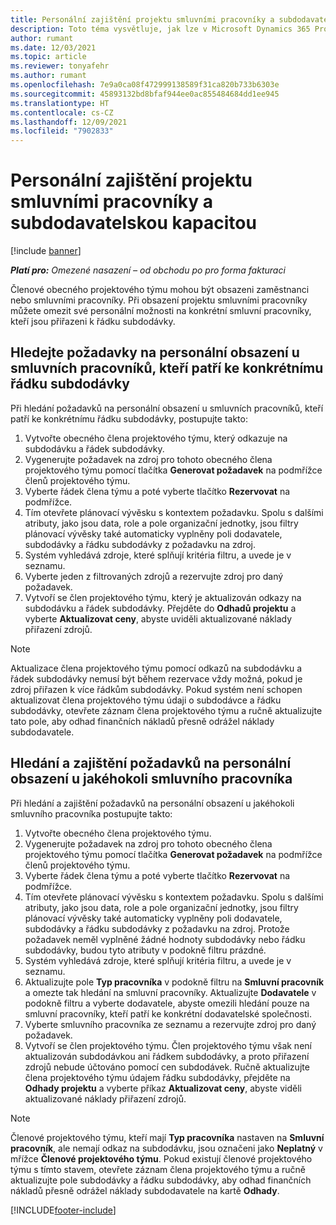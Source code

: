 ```yaml
---
title: Personální zajištění projektu smluvními pracovníky a subdodavatelskou kapacitou
description: Toto téma vysvětluje, jak lze v Microsoft Dynamics 365 Project Operations personálně zajistit projektové požadavky pomocí smluvních pracovníků nebo subdodavatelské kapacity .
author: rumant
ms.date: 12/03/2021
ms.topic: article
ms.reviewer: tonyafehr
ms.author: rumant
ms.openlocfilehash: 7e9a0ca08f472999138589f31ca820b733b6303e
ms.sourcegitcommit: 45893132bd8bfaf944ee0ac855484684dd1ee945
ms.translationtype: HT
ms.contentlocale: cs-CZ
ms.lasthandoff: 12/09/2021
ms.locfileid: "7902833"
---
```

# <a name="staffing-a-project-with-contract-workers-and-subcontracted-capacity"></a>Personální zajištění projektu smluvními pracovníky a subdodavatelskou kapacitou

[!include [banner](../../includes/dataverse-preview.md)]

_**Platí pro:** Omezené nasazení – od obchodu po pro forma fakturaci_

Členové obecného projektového týmu mohou být obsazeni zaměstnanci nebo smluvními pracovníky. Při obsazení projektu smluvními pracovníky můžete omezit své personální možnosti na konkrétní smluvní pracovníky, kteří jsou přiřazeni k řádku subdodávky. 

## <a name="search-for-staff-resource-requirements-with-contract-workers-that-belong-to-a-specific-subcontract-line"></a>Hledejte požadavky na personální obsazení u smluvních pracovníků, kteří patří ke konkrétnímu řádku subdodávky

Při hledání požadavků na personální obsazení u smluvních pracovníků, kteří patří ke konkrétnímu řádku subdodávky, postupujte takto:

1. Vytvořte obecného člena projektového týmu, který odkazuje na subdodávku a řádek subdodávky.
2. Vygenerujte požadavek na zdroj pro tohoto obecného člena projektového týmu pomocí tlačítka **Generovat požadavek** na podmřížce členů projektového týmu.
3. Vyberte řádek člena týmu a poté vyberte tlačítko **Rezervovat** na podmřížce. 
4. Tím otevřete plánovací vývěsku s kontextem požadavku. Spolu s dalšími atributy, jako jsou data, role a pole organizační jednotky, jsou filtry plánovací vývěsky také automaticky vyplněny poli dodavatele, subdodávky a řádku subdodávky z požadavku na zdroj.
5. Systém vyhledává zdroje, které splňují kritéria filtru, a uvede je v seznamu. 
6. Vyberte jeden z filtrovaných zdrojů a rezervujte zdroj pro daný požadavek. 
7. Vytvoří se člen projektového týmu, který je aktualizován odkazy na subdodávku a řádek subdodávky. Přejděte do **Odhadů projektu** a vyberte **Aktualizovat ceny**, abyste uviděli aktualizované náklady přiřazení zdrojů. 

> [!NOTE]
> Aktualizace člena projektového týmu pomocí odkazů na subdodávku a řádek subdodávky nemusí být během rezervace vždy možná, pokud je zdroj přiřazen k více řádkům subdodávky. Pokud systém není schopen aktualizovat člena projektového týmu údaji o subdodávce a řádku subdodávky, otevřete záznam člena projektového týmu a ručně aktualizujte tato pole, aby odhad finančních nákladů přesně odrážel náklady subdodavatele.

## <a name="search-for-and-staff-resource-requirements-with-any-contract-worker"></a>Hledání a zajištění požadavků na personální obsazení u jakéhokoli smluvního pracovníka

Při hledání a zajištění požadavků na personální obsazení u jakéhokoli smluvního pracovníka postupujte takto:

1. Vytvořte obecného člena projektového týmu.
2. Vygenerujte požadavek na zdroj pro tohoto obecného člena projektového týmu pomocí tlačítka **Generovat požadavek** na podmřížce členů projektového týmu.
3. Vyberte řádek člena týmu a poté vyberte tlačítko **Rezervovat** na podmřížce. 
4. Tím otevřete plánovací vývěsku s kontextem požadavku. Spolu s dalšími atributy, jako jsou data, role a pole organizační jednotky, jsou filtry plánovací vývěsky také automaticky vyplněny poli dodavatele, subdodávky a řádku subdodávky z požadavku na zdroj. Protože požadavek neměl vyplněné žádné hodnoty subdodávky nebo řádku subdodávky, budou tyto atributy v podokně filtru prázdné.
5. Systém vyhledává zdroje, které splňují kritéria filtru, a uvede je v seznamu.
6. Aktualizujte pole **Typ pracovníka** v podokně filtru na **Smluvní pracovník** a omezte tak hledání na smluvní pracovníky. Aktualizujte **Dodavatele** v podokně filtru a vyberte dodavatele, abyste omezili hledání pouze na smluvní pracovníky, kteří patří ke konkrétní dodavatelské společnosti.
7. Vyberte smluvního pracovníka ze seznamu a rezervujte zdroj pro daný požadavek.
8. Vytvoří se člen projektového týmu. Člen projektového týmu však není aktualizován subdodávkou ani řádkem subdodávky, a proto přiřazení zdrojů nebude účtováno pomocí cen subdodávek. Ručně aktualizujte člena projektového týmu údajem řádku subdodávky, přejděte na **Odhady projektu** a vyberte příkaz **Aktualizovat ceny**, abyste viděli aktualizované náklady přiřazení zdrojů.

> [!NOTE]
> Členové projektového týmu, kteří mají **Typ pracovníka** nastaven na **Smluvní pracovník**, ale nemají odkaz na subdodávku, jsou označeni jako **Neplatný** v mřížce **Členové projektového týmu**. Pokud existují členové projektového týmu s tímto stavem, otevřete záznam člena projektového týmu a ručně aktualizujte pole subdodávky a řádku subdodávky, aby odhad finančních nákladů přesně odrážel náklady subdodavatele na kartě **Odhady**. 


[!INCLUDE[footer-include](../../includes/footer-banner.md)]
